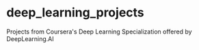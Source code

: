 # deep_learning_projects
Projects from Coursera's Deep Learning Specialization offered by DeepLearning.AI
